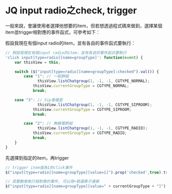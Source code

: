 # JQ input radio之check, trigger

一般來說，會讓使用者選擇他想要的item，但若想透過程式碼來做到，選擇某個item並trigger相對應的事件函式，可參考如下：

假設我現在有個input radio的item，並有各自的事件函式要執行：

```javascript
// 假設我現在有個input radio的item，並有各自的事件函式要執行
'click input[type=radio][name=groupType]': function(event) {
	var thisView = this;

	switch ($("input[type=radio][name=groupType]:checked").val()) {
		case "1": // 一般群組
			  thisView.listChatgroup(1, -1, -1, CGTYPE_NORMAL);
    		thisView.currentGroupType = CGTYPE_NORMAL;
    		break;

    case "3": // Sip會議室
			  thisView.listChatgroup(1, -1, -1, CGTYPE_SIPROOM);
    		thisView.currentGroupType = CGTYPE_SIPROOM;
    		break;

		case "2": // 無線電群組
			  thisView.listChatgroup(1, -1, -1, CGTYPE_RADIO);
    		thisView.currentGroupType = CGTYPE_RADIO;
    		break;  	
	}
}
```

先選擇到指定的item，再trigger

```javascript
// trigger item值為1的click事件
$("input[type=radio][name=groupType][value=1]").prop('checked',true).trigger("click");

// 若要動態執行相對應的事件, 可以用+號運算子連接
$("input[type=radio][name=groupType][value=" + currentGroupType + "]").prop('checked',true).trigger("click");
```



